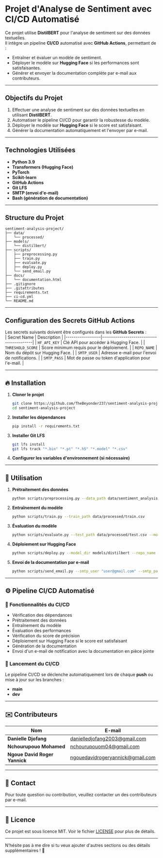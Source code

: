 # **Projet d'Analyse de Sentiment avec CI/CD Automatisé**

Ce projet utilise **DistilBERT** pour l'analyse de sentiment sur des données textuelles.  
Il intègre un pipeline **CI/CD** automatisé avec **GitHub Actions**, permettant de :  
- Entraîner et évaluer un modèle de sentiment.  
- Déployer le modèle sur **Hugging Face** si les performances sont satisfaisantes.  
- Générer et envoyer la documentation complète par e-mail aux contributeurs.  

---

##  **Objectifs du Projet**
1. Effectuer une analyse de sentiment sur des données textuelles en utilisant **DistilBERT**.  
2. Automatiser le pipeline CI/CD pour garantir la robustesse du modèle.  
3. Déployer le modèle sur **Hugging Face** si le score est satisfaisant.  
4. Générer la documentation automatiquement et l'envoyer par e-mail.  

---

##  **Technologies Utilisées**
- **Python 3.9**  
- **Transformers (Hugging Face)**  
- **PyTorch**  
- **Scikit-learn**  
- **GitHub Actions**  
- **Git LFS**  
- **SMTP (envoi d'e-mail)**  
- **Bash (génération de documentation)**  

---

##  **Structure du Projet**
```
sentiment-analysis-project/
├── data/
│   └── processed/
├── models/
│   └── distilbert/
├── scripts/
│   ├── preprocessing.py
│   ├── train.py
│   ├── evaluate.py
│   ├── deploy.py
│   └── send_email.py
├── docs/
│   └── documentation.html
├── .gitignore
├── .gitattributes
├── requirements.txt
├── ci-cd.yml
└── README.md
```

---

##  **Configuration des Secrets GitHub Actions**

Les secrets suivants doivent être configurés dans les **GitHub Secrets** :  
| Secret Name       | Description                              |
|------------------|------------------------------------------|
| `HF_API_KEY`      | Clé API pour accéder à Hugging Face.       |
| `THRESHOLD_SCORE` | Score minimum requis pour le déploiement. |
| `REPO_NAME`       | Nom du dépôt sur Hugging Face.             |
| `SMTP_USER`       | Adresse e-mail pour l'envoi de notifications. |
| `SMTP_PASS`       | Mot de passe ou token d'application pour l'e-mail. |

---

## 🔥 **Installation**
1. **Cloner le projet**  
   ```bash
   git clone https://github.com/TheBeyonder237/sentiment-analysis-project.git
   cd sentiment-analysis-project
   ```
2. **Installer les dépendances**  
   ```bash
   pip install -r requirements.txt
   ```
3. **Installer Git LFS**  
   ```bash
   git lfs install
   git lfs track "*.bin" "*.pt" "*.h5" "*.model" "*.csv"
   ```
4. **Configurer les variables d'environnement (si nécessaire)**  

---

## 📝 **Utilisation**
1. **Prétraitement des données**  
   ```bash
   python scripts/preprocessing.py --data_path data/sentiment_analysis.csv
   ```
2. **Entraînement du modèle**  
   ```bash
   python scripts/train.py --train_path data/processed/train.csv
   ```
3. **Évaluation du modèle**  
   ```bash
   python scripts/evaluate.py --test_path data/processed/test.csv --model_dir models/distilbert
   ```
4. **Déploiement sur Hugging Face**  
   ```bash
   python scripts/deploy.py --model_dir models/distilbert --repo_name username/sentiment-analysis --api_token hf_abcdef123456
   ```
5. **Envoi de la documentation par e-mail**  
   ```bash
   python scripts/send_email.py --smtp_user "user@gmail.com" --smtp_pass "password" --recipient "danielledjofang2003@gmail.com,nchourupouom04@gmail.com,ngouedavidrogeryannick@gmail.com" --subject "CI/CD Status" --message "Pipeline terminé." --attachment docs.zip
   ```
---

## ⚙️ **Pipeline CI/CD Automatisé**

### 💼 **Fonctionnalités du CI/CD**
- Vérification des dépendances  
- Prétraitement des données  
- Entraînement du modèle  
- Évaluation des performances  
- Vérification du score de précision  
- Déploiement sur Hugging Face si le score est satisfaisant  
- Génération de la documentation  
- Envoi d'un e-mail de notification avec la documentation en pièce jointe  

### 📝 **Lancement du CI/CD**  
Le pipeline CI/CD se déclenche automatiquement lors de chaque **push** ou mise à jour sur les branches :  
- **main**  
- **dev**  

---

## ✉️ **Contributeurs**

| Nom                          | E-mail                                    |
|------------------------------|--------------------------------------------|
| **Danielle Djofang**            | danielledjofang2003@gmail.com              |
| **Nchourupouo Mohamed**             | nchourupouom04@gmail.com                   |
| **Ngoue David Roger Yannick** | ngouedavidrogeryannick@gmail.com            |

---

## 📧 **Contact**
Pour toute question ou contribution, veuillez contacter un des contributeurs par e-mail.  

---

## 📜 **Licence**
Ce projet est sous licence MIT. Voir le fichier [LICENSE](./LICENSE) pour plus de détails.  

---

N'hésite pas à me dire si tu veux ajouter d'autres sections ou des détails supplémentaires ! 💪